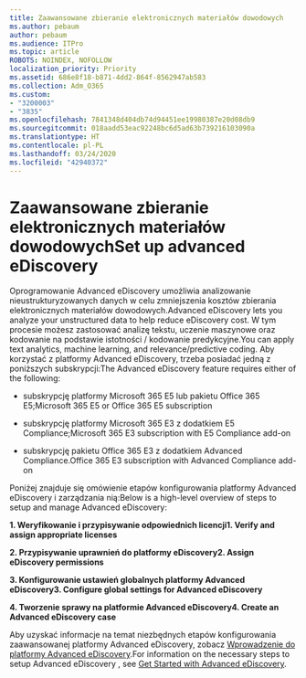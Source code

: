 ```yaml
---
title: Zaawansowane zbieranie elektronicznych materiałów dowodowych
ms.author: pebaum
author: pebaum
ms.audience: ITPro
ms.topic: article
ROBOTS: NOINDEX, NOFOLLOW
localization_priority: Priority
ms.assetid: 686e8f18-b871-4dd2-864f-8562947ab583
ms.collection: Adm_O365
ms.custom:
- "3200003"
- "3835"
ms.openlocfilehash: 7841348d404db74d94451ee19980387e20d08db9
ms.sourcegitcommit: 018aadd53eac92248bc6d5ad63b739216103090a
ms.translationtype: HT
ms.contentlocale: pl-PL
ms.lasthandoff: 03/24/2020
ms.locfileid: "42940372"
---
```

# <a name="set-up-advanced-ediscovery"></a><span data-ttu-id="9f830-102">Zaawansowane zbieranie elektronicznych materiałów dowodowych</span><span class="sxs-lookup"><span data-stu-id="9f830-102">Set up advanced eDiscovery</span></span>

<span data-ttu-id="9f830-103">Oprogramowanie Advanced eDiscovery umożliwia analizowanie nieustrukturyzowanych danych w celu zmniejszenia kosztów zbierania elektronicznych materiałów dowodowych.</span><span class="sxs-lookup"><span data-stu-id="9f830-103">Advanced eDiscovery lets you analyze your unstructured data to help reduce eDiscovery cost.</span></span> <span data-ttu-id="9f830-104">W tym procesie możesz zastosować analizę tekstu, uczenie maszynowe oraz kodowanie na podstawie istotności / kodowanie predykcyjne.</span><span class="sxs-lookup"><span data-stu-id="9f830-104">You can apply text analytics, machine learning, and relevance/predictive coding.</span></span>  <span data-ttu-id="9f830-105">Aby korzystać z platformy Advanced eDiscovery, trzeba posiadać jedną z poniższych subskrypcji:</span><span class="sxs-lookup"><span data-stu-id="9f830-105">The Advanced eDiscovery feature requires either of the following:</span></span>

- <span data-ttu-id="9f830-106">subskrypcję platformy Microsoft 365 E5 lub pakietu Office 365 E5;</span><span class="sxs-lookup"><span data-stu-id="9f830-106">Microsoft 365 E5 or Office 365 E5 subscription</span></span>

- <span data-ttu-id="9f830-107">subskrypcję platformy Microsoft 365 E3 z dodatkiem E5 Compliance;</span><span class="sxs-lookup"><span data-stu-id="9f830-107">Microsoft 365 E3 subscription with E5 Compliance add-on</span></span>

- <span data-ttu-id="9f830-108">subskrypcję pakietu Office 365 E3 z dodatkiem Advanced Compliance.</span><span class="sxs-lookup"><span data-stu-id="9f830-108">Office 365 E3 subscription with Advanced Compliance add-on</span></span>

<span data-ttu-id="9f830-109">Poniżej znajduje się omówienie etapów konfigurowania platformy Advanced eDiscovery i zarządzania nią:</span><span class="sxs-lookup"><span data-stu-id="9f830-109">Below is a high-level overview of steps to setup and manage Advanced eDiscovery:</span></span>

<span data-ttu-id="9f830-110">**1. Weryfikowanie i przypisywanie odpowiednich licencji**</span><span class="sxs-lookup"><span data-stu-id="9f830-110">**1. Verify and assign appropriate licenses**</span></span>

<span data-ttu-id="9f830-111">**2. Przypisywanie uprawnień do platformy eDiscovery**</span><span class="sxs-lookup"><span data-stu-id="9f830-111">**2. Assign eDiscovery permissions**</span></span>

<span data-ttu-id="9f830-112">**3. Konfigurowanie ustawień globalnych platformy Advanced eDiscovery**</span><span class="sxs-lookup"><span data-stu-id="9f830-112">**3. Configure global settings for Advanced eDiscovery**</span></span>

<span data-ttu-id="9f830-113">**4. Tworzenie sprawy na platformie Advanced eDiscovery**</span><span class="sxs-lookup"><span data-stu-id="9f830-113">**4. Create an Advanced eDiscovery case**</span></span>

<span data-ttu-id="9f830-114">Aby uzyskać informacje na temat niezbędnych etapów konfigurowania zaawansowanej platformy Advanced eDiscovery, zobacz [Wprowadzenie do platformy Advanced eDiscovery](https://docs.microsoft.com/microsoft-365/compliance/get-started-with-advanced-ediscovery?view=o365-worldwide).</span><span class="sxs-lookup"><span data-stu-id="9f830-114">For information on the necessary steps to setup Advanced eDiscovery , see  [Get Started with Advanced eDiscovery](https://docs.microsoft.com/microsoft-365/compliance/get-started-with-advanced-ediscovery?view=o365-worldwide).</span></span>
